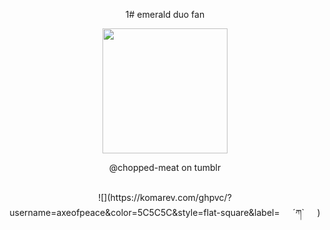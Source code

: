 <p align="center">
1# emerald duo fan

<p align="center">
  <img src="https://file.garden/ZrPqBUEI4Dz27rRP/github.emeraldduo" width="200">
</p>

<p align="center">
@chopped-meat on tumblr

<p align="center">
<br> ![](https://komarev.com/ghpvc/?username=axeofpeace&color=5C5C5C&style=flat-square&label=⠀⠀´ཀ`⠀⠀) <br>
</p>
